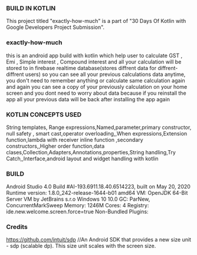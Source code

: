 ### BUILD IN KOTLIN
This project titled "exactly-how-much" is a part of "30 Days Of Kotlin with Google Developers Project Submission".

### exactly-how-much
this is an android app build with kotlin which help user to calculate GST , Emi , Simple interest , Compound interest and all your calculation will be stored to in firebase realtime database(stores diffrent data for diffrent-diffrent users) so you can see all your previous calculations data  anytime, you don't need to remember anything or calculate same calculation again and again you can see a copy of your previously calculation on your home screen  and you dont need to worry about data because if you reinstall the app all your previous data will be back after installing the app again


### KOTLIN CONCEPTS USED
String templates, Range expressions,Named,parameter,primary constructor, null safety , smart cast,operator overloading,,When expressions,Extension function,lambda with receiver inline function ,secondary constructors,,Higher order function,data clases,Collection,Adapters,Annotations,properties,String handling,Try Catch,,Interface,android layout and widget handling with kotlin 

### BUILD 
Android Studio 4.0
Build #AI-193.6911.18.40.6514223, built on May 20, 2020
Runtime version: 1.8.0_242-release-1644-b01 amd64
VM: OpenJDK 64-Bit Server VM by JetBrains s.r.o
Windows 10 10.0
GC: ParNew, ConcurrentMarkSweep
Memory: 1246M
Cores: 4
Registry: ide.new.welcome.screen.force=true
Non-Bundled Plugins: 

### Credits   
https://github.com/intuit/sdp //An Android SDK that provides a new size unit - sdp (scalable dp). This size unit scales with the screen size.
